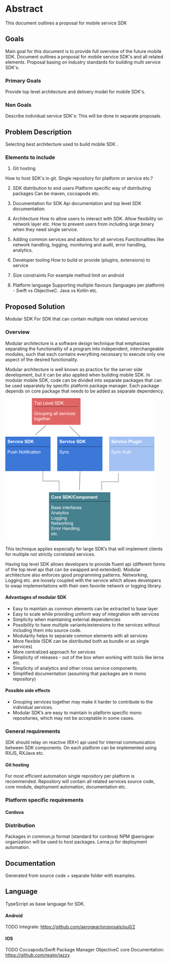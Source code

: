# Abstract

This document outlines a proposal for mobile service SDK 

## Goals

Main goal for this document is to provide full overview of the future mobile SDK.
Document outlines a proposal for mobile service SDK's and all related elements.
Proposal basing on industry standards for building multi service SDK's. 

### Primary Goals

Provide top level architecture and delivery model for mobile SDK's.

### Non Goals

Describe individual service SDK's:
This will be done in separate proposals.

## Problem Description

Selecting best architecture used to build mobile SDK . 

### Elements to include

1. Git hosting

How to host SDK's in git.
Single repository for platform or service etc.?

2. SDK distribution to end users
Platform specific way of distributing packages
Can be maven, cocoapods etc. 

3. Documentation for SDK
Api documentation and top level SDK documentation. 

4. Architecture
How to allow users to interact with SDK.
Allow flexibility on network layer etc.
How to prevent users from including large binary when they need single service.
 
5. Adding common services and addons for all services
Functionalities like network handling, logging, monitoring and audit, error handling, analytics.

6. Developer tooling 
How to build or provide (plugins, extensions) to service

7. Size constraints 
For example method limit on android

8. Platform language
Supporting multiple flavours (languages per platform) - Swift vs ObjectiveC. Java vs Kotlin etc.

## Proposed Solution

Modular SDK For SDK that can contain multiple non related services 

### Overview

Modular architecture is a software design technique that emphasizes separating the functionality of a program into independent, interchangeable modules, such that each contains everything necessary to execute only one aspect of the desired functionality.

Modular architecture is well known as practice for the server side development, but it can be also applied when building mobile SDK. In modular mobile SDK, code can be divided into separate packages that can be used separately by specific platform package manager. Each package depends on core package that needs to be added as separate dependency.

![Diagram](./Diagram.png)

This technique applies especially for large SDK’s that will implement clients for multiple not strictly correlated services. 

Having top level SDK allows developers to provide fluent api (different forms of the top level api that can be swapped and extended). Modular architecture also enforces good programming patterns. Networking, Logging etc. are loosely coupled with the service which allows developers to swap implementations with their own favorite network or logging library.

#### Advantages of modular SDK

- Easy to maintain as common elements can be extracted to base layer
- Easy to scale while providing uniform way of integration with services
- Simplicity when maintaining external dependencies
- Possibility to have multiple variants/extensions to the services without including them into source code.
- Modularity helps to separate common elements with all services
- More flexible (SDK can be distributed both as bundle or as single services)
- More centralized approach for services 
- Simplicity of releases - out of the box when working with tools like lerna etc.
- Simplicity of analytics and other cross service components.
- Simplified documentation (assuming that packages are in mono repository)

####  Possible side effects

- Grouping services together may make it harder to contribute to the individual services.
- Modular SDK’s are easy to maintain in platform specific mono repositories, which may not be acceptable in some cases.

### General requirements 

SDK should relay on reactive (RX*) api used for internal communication between SDK components. On each platform can be implemented using RXJS, RXJava etc.

#### Git hosting

For most efficient automation single repository per platform is recommended.
Repository will contain all related services source code, core module, deployment automation, documentation etc.

### Platform specific requirements

#### Cordova

### Distribution

Packages in common.js format (standard for cordova)
NPM @aerogear organization will be used to host packages.
Lerna.js for deployment automation.

## Documentation

Generated from source code + separate folder with examples.

## Language

TypeScript as base language for SDK. 

#### Android

TODO 
Integrate: https://github.com/aerogear/proposals/pull/2 


#### IOS

TODO 
Cocoapods/Swift Package Manager
ObjectiveC core
Documentation: https://github.com/realm/jazzy